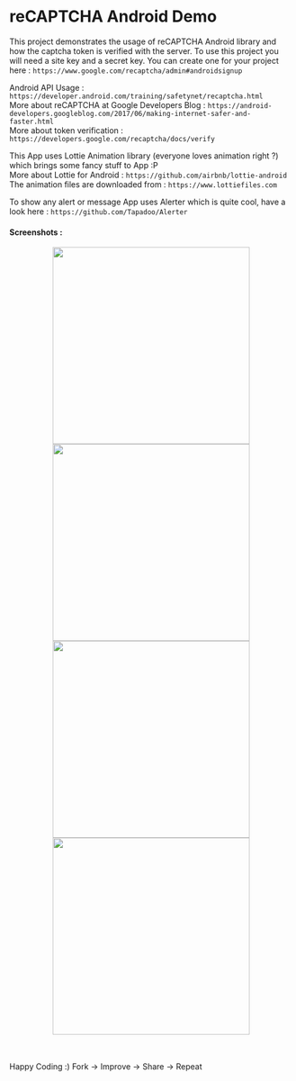 # reCAPTCHA Android Demo
This project demonstrates the usage of reCAPTCHA Android library and how the captcha token is verified with the server. To use this project you will need a site key and a secret key. You can create one for your project here : `https://www.google.com/recaptcha/admin#androidsignup`

Android API Usage : `https://developer.android.com/training/safetynet/recaptcha.html`<br />
More about reCAPTCHA at Google Developers Blog : `https://android-developers.googleblog.com/2017/06/making-internet-safer-and-faster.html`<br />
More about token verification : `https://developers.google.com/recaptcha/docs/verify`<br />

This App uses Lottie Animation library (everyone loves animation right ?) which brings some fancy stuff to App :P<br />
More about Lottie for Android : `https://github.com/airbnb/lottie-android`<br />
The animation files are downloaded from : `https://www.lottiefiles.com`

To show any alert or message App uses Alerter which is quite cool, have a look here : `https://github.com/Tapadoo/Alerter`

#### Screenshots :

<p align="center">
  <img src="https://github.com/sumitsahoo/reCAPTCHADemo/blob/master/screenshots/device-2017-06-12-200106.png" width="350"/>
  <img src="https://github.com/sumitsahoo/reCAPTCHADemo/blob/master/screenshots/device-2017-06-12-200120.png" width="350"/>
  <img src="https://github.com/sumitsahoo/reCAPTCHADemo/blob/master/screenshots/device-2017-06-12-200130.png" width="350"/>
  <img src="https://github.com/sumitsahoo/reCAPTCHADemo/blob/master/screenshots/device-2017-06-19-123459.png" width="350"/>
</p><br /><br />
Happy Coding :) 
Fork -> Improve -> Share -> Repeat
